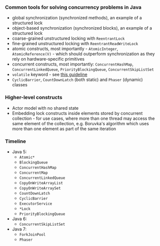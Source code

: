 ### Common tools for solving concurrency problems in Java
- global synchronization (synchronized methods), an example of a structured lock
- object-based synchronization (synchronized blocks), an example of a structured lock
- coarse-grained unstructured locking with `ReentrantLock`
- fine-grained unstructured locking with `ReentrantReadWriteLock`
- atomic constructs, most importantly - `AtomicInteger`, `AtomicReference(V)` - 
  which should outperform synchronization as they rely on hardware-specific primitives
- concurrent constructs, most importantly: `ConcurrentHashMap`, `ConcurrentLinkedQueue`, `PriorityBlockingQueue`, 
  `ConcurrentSkipListSet`
- `volatile` keyword - see [this guideline](https://www.ibm.com/developerworks/java/library/j-jtp06197)
- `CyclicBarrier`, `CountDownLatch` (both static) and `Phaser` (dynamic) classes 

### Higher-level constructs
- Actor model with no shared state
- Embedding lock constructs inside elements stored by concurrent collection - for use cases, where more than
 one thread may access the same element of the collection, e.g. Boruvka's algorithm which uses more than one element 
 as part of the same iteration

### Timeline

- Java 5:
    - `Atomic*`
    - `BlockingQueue`
    - `ConcurrentHashMap`
    - `ConcurrentMap`
    - `ConcurrentLinkedQueue`
    - `CopyOnWriteArrayList`
    - `CopyOnWriteArraySet`
    - `CountDownLatch`
    - `CyclicBarrier`
    - `ExecutorService`
    - `*Lock`
    - `PriorityBlockingQueue`
- Java 6:
    - `ConcurrentSkipListSet`
- Java 7:
    - `ForkJoinPool`
    - `Phaser`